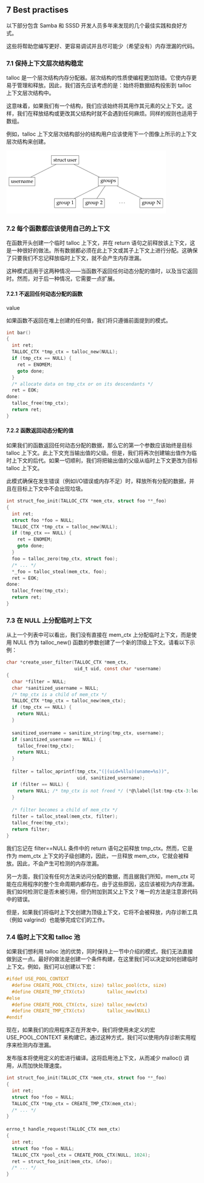 ## 7 Best practises

以下部分包含 Samba 和 SSSD 开发人员多年来发现的几个最佳实践和良好方式。

这些将帮助您编写更好、更容易调试并且尽可能少（希望没有）内存泄漏的代码。

### 7.1 保持上下文层次结构稳定

talloc 是一个层次结构内存分配器。层次结构的性质使编程更加防错。它使内存更易于管理和释放。因此，我们首先应该考虑的是：始终将数据结构投影到 talloc 上下文层次结构中。

这意味着，如果我们有一个结构，我们应该始终将其用作其元素的父上下文。这样，我们在释放结构或更改其父结构时就不会遇到任何麻烦。同样的规则也适用于数组。

例如，talloc 上下文层次结构部分的结构用户应该使用下一个图像上所示的上下文层次结构来创建。

![](.assert/context_tree.png)

### 7.2 每个函数都应该使用自己的上下文

在函数开头创建一个临时 talloc 上下文，并在 return 语句之前释放该上下文，这是一种很好的做法。所有数据都必须在此上下文或其子上下文上进行分配。这确保了只要我们不忘记释放临时上下文，就不会产生内存泄漏。

这种模式适用于这两种情况——当函数不返回任何动态分配的值时，以及当它返回时。然而，对于后一种情况，它需要一点扩展。

#### 7.2.1 不返回任何动态分配的函数

value

如果函数不返回在堆上创建的任何值，我们将只遵循前面提到的模式。

```c
int bar()
{
  int ret;
  TALLOC_CTX *tmp_ctx = talloc_new(NULL);
  if (tmp_ctx == NULL) {
    ret = ENOMEM;
    goto done;
  }
  /* allocate data on tmp_ctx or on its descendants */
  ret = EOK;
done:
  talloc_free(tmp_ctx);
  return ret;
}
```

#### 7.2.2 函数返回动态分配的值

如果我们的函数返回任何动态分配的数据，那么它的第一个参数应该始终是目标 talloc 上下文。此上下文充当输出值的父级。但是，我们将再次创建输出值作为临时上下文的后代。如果一切顺利，我们将把输出值的父级从临时上下文更改为目标 talloc 上下文。

此模式确保在发生错误（例如I/O错误或内存不足）时，释放所有分配的数据，并且在目标上下文中不会出现垃圾。

```c
int struct_foo_init(TALLOC_CTX *mem_ctx, struct foo **_foo)
{
  int ret;
  struct foo *foo = NULL;
  TALLOC_CTX *tmp_ctx = talloc_new(NULL);
  if (tmp_ctx == NULL) {
    ret = ENOMEM;
    goto done;
  }
  foo = talloc_zero(tmp_ctx, struct foo);
  /* ... */
  *_foo = talloc_steal(mem_ctx, foo);
  ret = EOK;
done:
  talloc_free(tmp_ctx);
  return ret;
}
```

### 7.3 在 NULL 上分配临时上下文

从上一个列表中可以看出，我们没有直接在 mem_ctx 上分配临时上下文，而是使用 NULL 作为 talloc_new() 函数的参数创建了一个新的顶级上下文。请看以下示例：

```c
char *create_user_filter(TALLOC_CTX *mem_ctx,
                         uid_t uid, const char *username)
{
  char *filter = NULL;
  char *sanitized_username = NULL;
  /* tmp_ctx is a child of mem_ctx */
  TALLOC_CTX *tmp_ctx = talloc_new(mem_ctx);
  if (tmp_ctx == NULL) {
    return NULL;
  }

  sanitized_username = sanitize_string(tmp_ctx, username);
  if (sanitized_username == NULL) {
    talloc_free(tmp_ctx);
    return NULL;
  }

  filter = talloc_aprintf(tmp_ctx,"(|(uid=%llu)(uname=%s))",
                          uid, sanitized_username);
  if (filter == NULL) {
    return NULL; /* tmp_ctx is not freed */ (*@\label{lst:tmp-ctx-3:leak}@*)
  }

  /* filter becomes a child of mem_ctx */
  filter = talloc_steal(mem_ctx, filter);
  talloc_free(tmp_ctx);
  return filter;
}
```

我们忘记在 filter==NULL 条件中的 return 语句之前释放 tmp_ctx。然而，它是作为 mem_ctx 上下文的子级创建的，因此，一旦释放 mem_ctx，它就会被释放。因此，不会产生可检测的内存泄漏。

另一方面，我们没有任何方法来访问分配的数据，而且据我们所知，mem_ctx 可能在应用程序的整个生命周期内都存在。由于这些原因，这应该被视为内存泄漏。我们如何检测它是否未被引用，但仍附加到其父上下文？唯一的方法是注意源代码中的错误。

但是，如果我们将临时上下文创建为顶级上下文，它将不会被释放，内存诊断工具（例如 valgrind）也能够完成它们的工作。

### 7.4 临时上下文和 talloc 池

如果我们想利用 talloc 池的优势，同时保持上一节中介绍的模式，我们无法直接做到这一点。最好的做法是创建一个条件构建，在这里我们可以决定如何创建临时上下文。例如，我们可以创建以下宏：

```c
#ifdef USE_POOL_CONTEXT
  #define CREATE_POOL_CTX(ctx, size) talloc_pool(ctx, size)
  #define CREATE_TMP_CTX(ctx)        talloc_new(ctx)
#else
  #define CREATE_POOL_CTX(ctx, size) talloc_new(ctx)
  #define CREATE_TMP_CTX(ctx)        talloc_new(NULL)
#endif
```

现在，如果我们的应用程序正在开发中，我们将使用未定义的宏 USE_POOL_CONTEXT 来构建它。通过这种方式，我们可以使用内存诊断实用程序来检测内存泄漏。

发布版本将使用定义的宏进行编译。这将启用池上下文，从而减少 malloc() 调用，从而加快处理速度。

```c
int struct_foo_init(TALLOC_CTX *mem_ctx, struct foo **_foo)
{
  int ret;
  struct foo *foo = NULL;
  TALLOC_CTX *tmp_ctx = CREATE_TMP_CTX(mem_ctx);
  /* ... */
}

errno_t handle_request(TALLOC_CTX mem_ctx)
{
  int ret;
  struct foo *foo = NULL;
  TALLOC_CTX *pool_ctx = CREATE_POOL_CTX(NULL, 1024);
  ret = struct_foo_init(mem_ctx, &foo);
  /* ... */
}
```